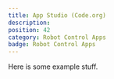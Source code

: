 ```yaml
---
title: App Studio (Code.org)
description: 
position: 42
category: Robot Control Apps
badge: Robot Control Apps
---
```


Here is some example stuff.